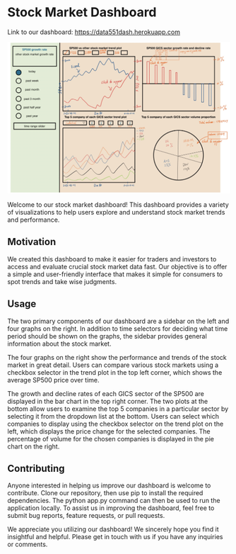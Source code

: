 # Stock Market Dashboard

Link to our dashboard: https://data551dash.herokuapp.com

![sketch](sketch.jpeg)


Welcome to our stock market dashboard! This dashboard provides a variety of visualizations to help users explore and understand stock market trends and performance.

## Motivation

We created this dashboard to make it easier for traders and investors to access and evaluate crucial stock market data fast. Our objective is to offer a simple and user-friendly interface that makes it simple for consumers to spot trends and take wise judgments.


## Usage

The two primary components of our dashboard are a sidebar on the left and four graphs on the right. In addition to time selectors for deciding what time period should be shown on the graphs, the sidebar provides general information about the stock market.

The four graphs on the right show the performance and trends of the stock market in great detail. Users can compare various stock markets using a checkbox selector in the trend plot in the top left corner, which shows the average SP500 price over time.

The growth and decline rates of each GICS sector of the SP500 are displayed in the bar chart in the top right corner. The two plots at the bottom allow users to examine the top 5 companies in a particular sector by selecting it from the dropdown list at the bottom. Users can select which companies to display using the checkbox selector on the trend plot on the left, which displays the price change for the selected companies. The percentage of volume for the chosen companies is displayed in the pie chart on the right.


## Contributing

Anyone interested in helping us improve our dashboard is welcome to contribute. Clone our repository, then use pip to install the required dependencies. The python app.py command can then be used to run the application locally. To assist us in improving the dashboard, feel free to submit bug reports, feature requests, or pull requests.

We appreciate you utilizing our dashboard! We sincerely hope you find it insightful and helpful. Please get in touch with us if you have any inquiries or comments.
